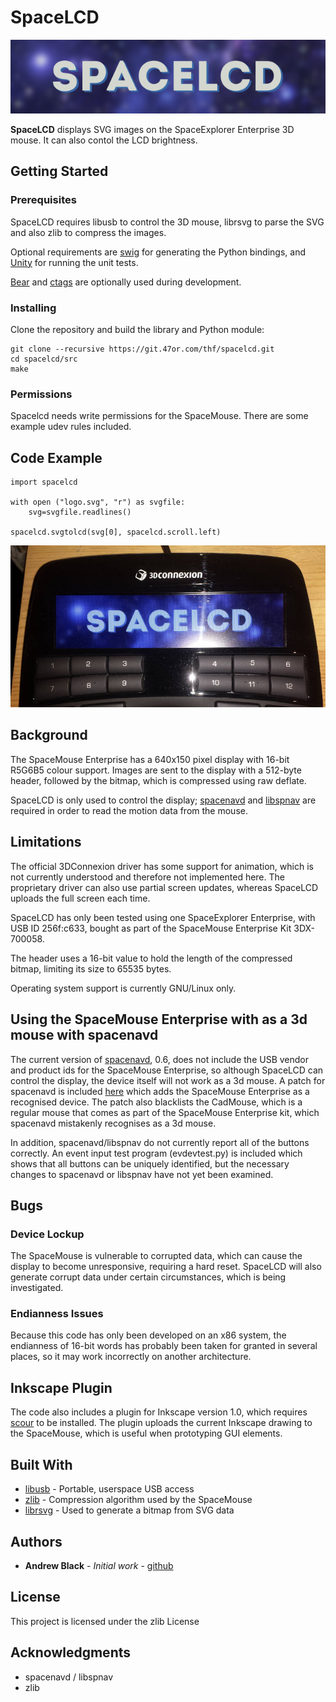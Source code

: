 # SpaceLCD

![SpaceLCD logo](/res/img/logo.png)

**SpaceLCD** displays SVG images on the SpaceExplorer Enterprise 3D mouse. It can also contol the LCD brightness.

## Getting Started



### Prerequisites

SpaceLCD requires libusb to control the 3D mouse, librsvg to parse the SVG and also zlib to compress the images.

Optional requirements are [swig](http://www.swig.org) for generating the Python bindings, and [Unity](http://www.throwtheswitch.org/unity) for running the unit tests.

[Bear](https://github.com/rizsotto/Bear) and [ctags](https://ctags.io/) are optionally used during development.

### Installing

Clone the repository and build the library and Python module:

```
git clone --recursive https://git.47or.com/thf/spacelcd.git
cd spacelcd/src
make
```

### Permissions

Spacelcd needs write permissions for the SpaceMouse. There are some example udev rules included.

## Code Example

~~~{.py}
import spacelcd

with open ("logo.svg", "r") as svgfile:
    svg=svgfile.readlines()

spacelcd.svgtolcd(svg[0], spacelcd.scroll.left)
~~~

![Photo showing SpaceLCD logo](/res/img/photo.jpg)
## Background

The SpaceMouse Enterprise has a 640x150 pixel display with 16-bit R5G6B5 colour support. Images are sent to the display with a 512-byte header, followed by the bitmap, which is compressed using raw deflate.

SpaceLCD is only used to control the display; [spacenavd](http://spacenav.sourceforge.net) and [libspnav](http://spacenav.sourceforge.net) are required in order to read the motion data from the mouse.

## Limitations

The official 3DConnexion driver has some support for animation, which is not currently understood and therefore not implemented here. The proprietary driver can also use partial screen updates, whereas SpaceLCD uploads the full screen each time.

SpaceLCD has only been tested using one SpaceExplorer Enterprise, with USB ID 256f:c633, bought as part of the SpaceMouse Enterprise Kit 3DX-700058.

The header uses a 16-bit value to hold the length of the compressed bitmap, limiting its size to 65535 bytes.

Operating system support is currently GNU/Linux only.

## Using the SpaceMouse Enterprise with as a 3d mouse with spacenavd

The current version of [spacenavd](http://spacenav.sourceforge.net), 0.6, does not include the USB vendor and product ids for the SpaceMouse Enterprise, so although SpaceLCD can control the display, the device itself will not work as a 3d mouse. A patch for spacenavd is included [here](/res/etc/add_spaceexplorer_enterprise.patch) which adds the SpaceMouse Enterprise as a recognised device. The patch also blacklists the CadMouse, which is a regular mouse that comes as part of the SpaceMouse Enterprise kit, which spacenavd mistakenly recognises as a 3d mouse.

In addition, spacenavd/libspnav do not currently report all of the buttons correctly. An event input test program (evdevtest.py) is included which shows that all buttons can be uniquely identified, but the necessary changes to spacenavd or libspnav have not yet been examined.

## Bugs

### Device Lockup

The SpaceMouse is vulnerable to corrupted data, which can cause the display to become unresponsive, requiring a hard reset. SpaceLCD will also generate corrupt data under certain circumstances, which is being investigated.

### Endianness Issues

Because this code has only been developed on an x86 system, the endianness of 16-bit words has probably been taken for granted in several places, so it may work incorrectly on another architecture.

## Inkscape Plugin

The code also includes a plugin for Inkscape version 1.0, which requires [scour](http://github.com/scour-project/scour) to be installed. The plugin uploads the current Inkscape drawing to the SpaceMouse, which is useful when prototyping GUI elements.

## Built With

* [libusb](https://libusb.info) - Portable, userspace USB access
* [zlib](https://www.zlib.net) - Compression algorithm used by the SpaceMouse
* [librsvg](https://github.com/GNOME/librsvg) - Used to generate a bitmap from SVG data

## Authors

* **Andrew Black** - *Initial work* - [github](https://github.com/TheHoodedFoot)

## License

This project is licensed under the zlib License

## Acknowledgments

* spacenavd / libspnav
* zlib
